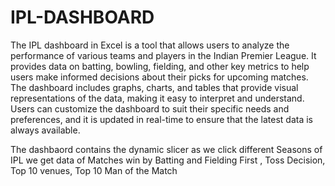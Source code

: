 # IPL-DASHBOARD

The IPL dashboard in Excel is a tool that allows users to analyze the performance of various teams and players in the Indian Premier League. It provides data on batting, bowling, fielding, and other key metrics to help users make informed decisions about their picks for upcoming matches. The dashboard includes graphs, charts, and tables that provide visual representations of the data, making it easy to interpret and understand. Users can customize the dashboard to suit their specific needs and preferences, and it is updated in real-time to ensure that the latest data is always available.

The dashbaord contains the dynamic slicer as we click different Seasons of IPL we get data of Matches win by Batting and Fielding First , Toss Decision, Top 10 venues,
Top 10 Man of the Match
